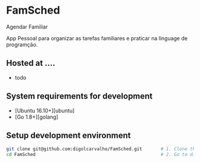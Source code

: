 # FamSched

Agendar Familiar

App Pessoal para organizar as tarefas familiares e praticar na linguage de programção.

## Hosted at ....

- todo

## System requirements for development

* [Ubuntu 16.10+][ubuntu]
* [Go 1.8+][golang]


## Setup development environment

```bash
git clone git@github.com:digolcarvalho/FamSched.git       # 1. Clone this repo
cd FamSched                                               # 2. Go to directory project
```
